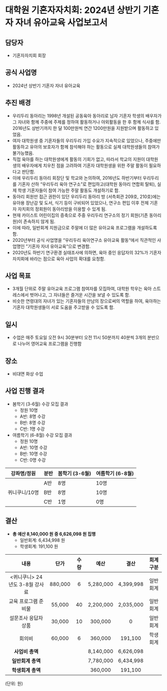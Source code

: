 ﻿대학원 기혼자자치회: 2024년 상반기 기혼자 자녀 유아교육 사업보고서
===

## 담당자
- 기혼자자치회 회장

## 공식 사업명
- 2024년 상반기 기혼자 자녀 유아교육

## 추진 배경
- 우리두리 동아리는 1998년 개설된 공동육아 동아리로 남자 기혼자 학생의 배우자가 그 자녀와 함께 주중에 주제를 정하여 활동하거나 야외활동을 한 후 함께 식사를 함. 2016년도 상반기까지 한 달 100만원씩 연간 1200만원을 지원받으며 활동하고 있었음.
- 여자 대학원생 중 기혼자들의 우리두리 가입 수요가 지속적으로 있었으나, 주중에만 활동하고 유아의 보호자가 함께 참석해야 하는 활동으로 실제 대학원생들의 참여가 불가능했음.
- 직접 육아를 하는 대학원생에게 활동의 기회가 없고, 따라서 학교의 지원이 대학원생의 배우자에게 치우친 점을 고려하여 기혼자 대학원생을 위한 주말 활동이 필요하다고 판단함.
- 이에 우리두리 동아리 회장단 및 학교와 논의하여, 2016년도 하반기부터 우리두리를 기혼자 산하 “우리두리 육아 연구소”로 편입하고(대학원 동아리 연합회 탈퇴), 실제 학생 기혼자들이 참여 가능한 주말 활동도 개설하기로 함.
- 동아리 회원만 접근 권한이 있던 우리두리 동아리 방 (서측회관 209호, 210호)에는 유아용 장난감 및 도서, 식기 등이 구비되어 있었으나, 연구소 편입 이후 전체 기혼자 자치회의 정회원이 동아리방을 이용할 수 있게 됨.
- 현재 카이스트 어린이집의 증축으로 주중 우리두리 연구소의 정기 회원(기존 동아리원)이 존속하지 않게 됨.
- 이에 따라, 일반회계 지원금으로 주말에 더 많은 유아교육 프로그램을 개설하도록 함.
- 2020년부터 공식 사업명을 “우리두리 육아연구소 유아교육 활동“에서 직관적인 사업명인 ”기혼자 자녀 유아교육“으로 변경함.
- 2020년도 하반기 연구환경 실태조사에 의하면, 육아 중인 응답자의 32%가 기혼자자치회에 바라는 점으로 육아 사업의 확대를 요청함.

## 사업 목표
- 3개월 단위로 주말 유아교육 프로그램 참여자를 모집하여, 대학원 학우는 육아 스트레스에서 벗어나고, 그 자녀들은 즐거운 시간을 보낼 수 있도록 함.
- 비슷한 연령대의 자녀가 있는 기혼자들의 만남의 장으로써의 역할을 하여, 육아하는 기혼자 대학원생들이 서로 도움을 주고받을 수 있도록 함.

## 일시 
- 수업은 매주 토요일 오전 9시 30분부터 오전 11시 50분까지 40분씩 3개의 분반으로 나누어 영어교육 프로그램을 진행함

## 장소 
- 비대면 화상 수업

## 사업 진행 결과 
- 봄학기 (3-6월) 수강 모집 결과
    - 정원 10명
    - A반: 8명 수강
    - B반: 8명 수강
    - C반: 1명 수강
- 여름학기 (6-8월) 수강 모집 결과
    - 정원 10명
    - A반: 10명 수강
    - B반: 10명 수강
    - C반: 0명 수강

<table>
<thead>
  <tr>
    <th>강좌명/정원 </th>
    <th>분반 </th>
    <th> 봄학기 (3-6월) </th>    
    <th> 여름학기 (6-8월) </th>
  </tr>
</thead>
<tbody>
  <tr>
    <td rowspan="3">퀴니쿠니/10명</td>
    <td>A반</td>
    <td>8명</td>
    <td>10명</td>
  </tr>
  <tr>
    <td>B반</td>
    <td>8명</td>
    <td>10명</td>
  </tr>
  <tr>
    <td>C반</td>
    <td>1명</td>
    <td>0명</td>
  </tr>
</tbody>
</table>


## 결산
- **총 예산 8,140,000 원 중 6,626,098 원 집행**
    - 일반회계: 6,434,998 원
    - 학생회계: 191,100 원

| **내용** | **단가** | **수량** | **예산** | **결산** | **회계구분** | 
|:---:|:---:|:---:|:---:|:---:|:---:| 
|   <퀴니쿠니> 24년도 3-8월 강사료  |   880,000  |  6   |   5,280,000  | 4,399,998 |   일반회계 |
|   교육 프로그램 준비물  |   55,000  |   40  |   2,200,000  | 2,035,000|  일반회계  |
|   설문조사 응답자 상품  |   30,000  |   10  |   300,000  | 0 |   일반회계  |
|   회의비  |   60,000  |   6  |   360,000  | 191,100 |   학생회계  |
| **사업비 총액** |  |  |  8,140,000 | 6,626,098 | |
| **일반회계 총액** |  |  | 7,780,000 | 6,434,998 | |
| **학생회계 총액** |  |  | 360,000 | 191,100| |



(단위: 원)
